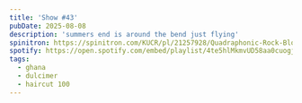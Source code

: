 ```yaml
---
title: 'Show #43'
pubDate: 2025-08-08
description: 'summers end is around the bend just flying'
spinitron: https://spinitron.com/KUCR/pl/21257928/Quadraphonic-Rock-Block
spotify: https://open.spotify.com/embed/playlist/4te5hlMkmvUD58aa0cuogj
tags:
  - ghana
  - dulcimer
  - haircut 100
---
```


